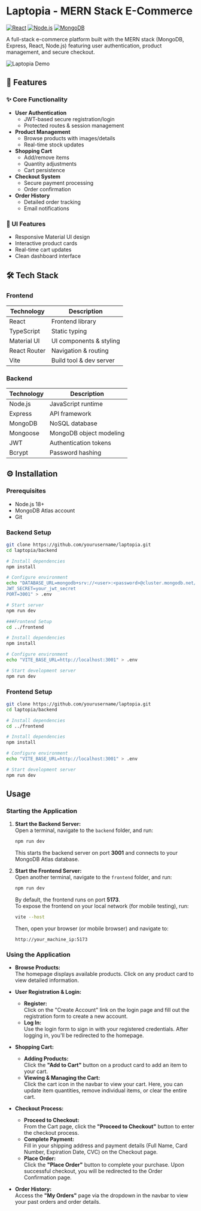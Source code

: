 # Laptopia - MERN Stack E-Commerce

[![React](https://img.shields.io/badge/React-18.2.0-blue)](https://reactjs.org/)
[![Node.js](https://img.shields.io/badge/Node.js-18.17.1-green)](https://nodejs.org/)
[![MongoDB](https://img.shields.io/badge/MongoDB-7.0-green)](https://www.mongodb.com/)

A full-stack e-commerce platform built with the MERN stack (MongoDB, Express, React, Node.js) featuring user authentication, product management, and secure checkout.

![Laptopia Demo](https://via.placeholder.com/800x400.png?text=Laptopia+Demo+Screenshot)

## 🚀 Features

### ✨ Core Functionality
- **User Authentication**
  - JWT-based secure registration/login
  - Protected routes & session management
- **Product Management**
  - Browse products with images/details
  - Real-time stock updates
- **Shopping Cart**
  - Add/remove items
  - Quantity adjustments
  - Cart persistence
- **Checkout System**
  - Secure payment processing
  - Order confirmation
- **Order History**
  - Detailed order tracking
  - Email notifications

### 🎨 UI Features
- Responsive Material UI design
- Interactive product cards
- Real-time cart updates
- Clean dashboard interface

## 🛠 Tech Stack

### Frontend
| Technology          | Description                           |
|---------------------|---------------------------------------|
| React               | Frontend library                      |
| TypeScript          | Static typing                         |
| Material UI         | UI components & styling              |
| React Router        | Navigation & routing                  |
| Vite                | Build tool & dev server               |

### Backend
| Technology          | Description                           |
|---------------------|---------------------------------------|
| Node.js              | JavaScript runtime                   |
| Express             | API framework                         |
| MongoDB              | NoSQL database                       |
| Mongoose             | MongoDB object modeling              |
| JWT                 | Authentication tokens                |
| Bcrypt              | Password hashing                     |

## ⚙️ Installation

### Prerequisites
- Node.js 18+
- MongoDB Atlas account
- Git

### Backend Setup
```bash
git clone https://github.com/yourusername/laptopia.git
cd laptopia/backend

# Install dependencies
npm install

# Configure environment
echo "DATABASE_URL=mongodb+srv://<user>:<password>@cluster.mongodb.net/laptopia
JWT_SECRET=your_jwt_secret
PORT=3001" > .env

# Start server
npm run dev

###Frontend Setup
cd ../frontend

# Install dependencies
npm install

# Configure environment
echo "VITE_BASE_URL=http://localhost:3001" > .env

# Start development server
npm run dev
````
### Frontend Setup
```bash
git clone https://github.com/yourusername/laptopia.git
cd laptopia/backend

# Install dependencies
cd ../frontend

# Install dependencies
npm install

# Configure environment
echo "VITE_BASE_URL=http://localhost:3001" > .env

# Start development server
npm run dev
````
## Usage

### Starting the Application

1. **Start the Backend Server:**  
   Open a terminal, navigate to the `backend` folder, and run:
   ```bash
   npm run dev
   ```
   This starts the backend server on port **3001** and connects to your MongoDB Atlas database.

2. **Start the Frontend Server:**  
   Open another terminal, navigate to the `frontend` folder, and run:
   ```bash
   npm run dev
   ```
   By default, the frontend runs on port **5173**.  
   To expose the frontend on your local network (for mobile testing), run:
   ```bash
   vite --host
   ```
   Then, open your browser (or mobile browser) and navigate to:
   ```
   http://your_machine_ip:5173
   ```

### Using the Application

- **Browse Products:**  
  The homepage displays available products. Click on any product card to view detailed information.

- **User Registration & Login:**  
  - **Register:**  
    Click on the "Create Account" link on the login page and fill out the registration form to create a new account.  
  - **Log In:**  
    Use the login form to sign in with your registered credentials. After logging in, you'll be redirected to the homepage.

- **Shopping Cart:**  
  - **Adding Products:**  
    Click the **"Add to Cart"** button on a product card to add an item to your cart.  
  - **Viewing & Managing the Cart:**  
    Click the cart icon in the navbar to view your cart. Here, you can update item quantities, remove individual items, or clear the entire cart.

- **Checkout Process:**  
  - **Proceed to Checkout:**  
    From the Cart page, click the **"Proceed to Checkout"** button to enter the checkout process.  
  - **Complete Payment:**  
    Fill in your shipping address and payment details (Full Name, Card Number, Expiration Date, CVC) on the Checkout page.  
  - **Place Order:**  
    Click the **"Place Order"** button to complete your purchase. Upon successful checkout, you will be redirected to the Order Confirmation page.

- **Order History:**  
  Access the **"My Orders"** page via the dropdown in the navbar to view your past orders and order details.


